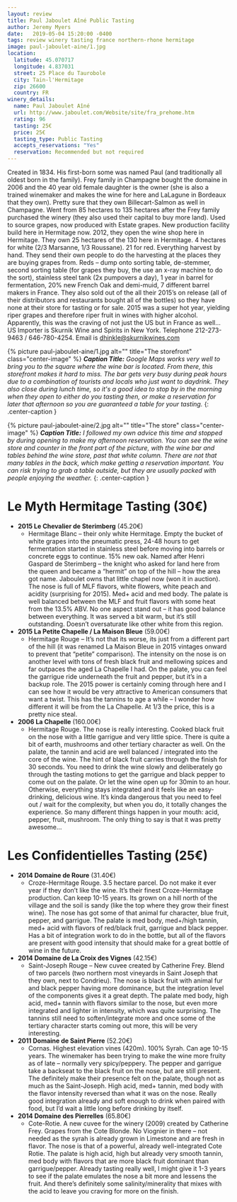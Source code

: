 ```yaml
---
layout: review
title: Paul Jaboulet Aîné Public Tasting
author: Jeremy Myers
date:   2019-05-04 15:20:00 -0400
tags: review winery tasting france northern-rhone hermitage
image: paul-jaboulet-aine/1.jpg
location:
  latitude: 45.070717
  longitude: 4.837031
  street: 25 Place du Taurobole
  city: Tain-l'Hermitage
  zip: 26600
  country: FR
winery_details:
  name: Paul Jaboulet Aîné
  url: http://www.jaboulet.com/Website/site/fra_prehome.htm
  rating: 96
  tasting: 25€
  price: 25€
  tasting_type: Public Tasting
  accepts_reservations: "Yes"
  reservation: Recommended but not required
---
```


Created in 1834.  His first-born some was named Paul (and traditionally all oldest born in the family).  Frey family in Champagne bought the domaine in 2006 and the 40 year old female daughter is the owner (she is also a trained winemaker and makes the wine for here and LaLagune in Bordeaux that they own).  Pretty sure that they own Billecart-Salmon as well in Champagne.  Went from 85 hectares to 135 hectares after the Frey family purchased the winery (they also used their capital to buy more land).  Used to source grapes, now produced with Estate grapes.  New production facility build here in Hermitage now.  2012, they open the wine shop here in Hermitage.  They own 25 hectares of the 130 here in Hermitage.  4 hectares for white (2/3 Marsanne, 1/3 Roussane).  21 for red.  Everything harvest by hand.  They send their own people to do the harvesting at the places they are buying grapes from.  Reds – dump onto sorting table, de-stemmer, second sorting table (for grapes they buy, the use an x-ray machine to do the sort), stainless steel tank (2x pumpovers a day), 1 year in barrel for fermentation, 20% new French Oak and demi-muid, 7 different barrel makers in France.  They also sold out of the all their 2015’s on release (all of their distributors and restaurants bought all of the bottles) so they have none at their store for tasting or for sale.  2015 was a super hot year, yielding riper grapes and therefore riper fruit in wines with higher alcohol.  Apparently, this was the craving of not just the US but in France as well…  US Importer is Skurnik Wine and Spirits in New York.  Telephone 212-273-9463 / 646-780-4254.  Email is dhinkle@skurnikwines.com

{% picture paul-jaboulet-aine/1.jpg alt="" title="The storefront" class="center-image" %}
***Caption Title:*** *Google Maps works very well to bring you to the square where the wine bar is located.  From there, this storefront makes it hard to miss.  The bar gets very busy during peak hours due to a combination of tourists and locals who just want to daydrink.  They also close during lunch time, so it's a good idea to stop by in the morning when they open to either do you tasting then, or make a reservation for later that afternoon so you are guaranteed a table for your tasting.*
{: .center-caption }

{% picture paul-jaboulet-aine/2.jpg alt="" title="The store" class="center-image" %}
***Caption Title:*** *I followed my own advice this time and stopped by during opening to make my afternoon reservation.  You can see the wine store and counter in the front part of the picture, with the wine bar and tables behind the wine store, past that white column.  There are not that many tables in the back, which make getting a reservation important.  You can risk trying to grab a table outside, but they are usually packed with people enjoying the weather.*
{: .center-caption }

# Le Myth Hermitage Tasting (30€)
* **2015 Le Chevalier de Sterimberg** (45.20€)
  * Hermitage Blanc – their only white Hermitage.  Empty the bucket of white grapes into the pneumatic press, 24-48 hours to get fermentation started in stainless steel before moving into barrels or concrete eggs to continue.  15% new oak.  Named after Henri Gaspard de Sterimberg – the knight who asked for land here from the queen and became a “hermit” on top of the hill – how the area got name.  Jaboulet owns that little chapel now (won it in auction).  The nose is full of MLF flavors, white flowers, white peach and acidity (surprising for 2015).  Med+ acid and med body.  The palate is well balanced between the MLF and fruit flavors with some heat from the 13.5% ABV.  No one aspect stand out – it has good balance between everything.  It was served a bit warm, but it’s still outstanding.  Doesn’t oversaturate like other white from this region.  
* **2015 La Petite Chapelle / La Maison Bleue** (59.00€)
  * Hermitage Rouge – It’s not that its worse, its just from a different part of the hill (it was renamed La Maison Bleue in 2015 vintages onward to prevent that “petite” comparison).  The intensity on the nose is on another level with tons of fresh black fruit and mellowing spices and far outpaces the aged La Chapelle I had.  On the palate, you can feel the garrigue ride underneath the fruit and pepper, but it’s in a backup role.  The 2015 power is certainly coming through here and I can see how it would be very attractive to American consumers that want a twist.  This has the tannins to age a while – I wonder how different it will be from the La Chapelle.  At 1/3 the price, this is a pretty nice steal.  
* **2006 La Chapelle** (160.00€)
  * Hermitage Rouge.  The nose is really interesting.  Cooked black fruit on the nose with a little garrigue and very little spice.  There is quite a bit of earth, mushrooms and other tertiary character as well.  On the palate, the tannin and acid are well balanced / integrated into the core of the wine.  The hint of black fruit carries through the finish for 30 seconds.  You need to drink the wine slowly and deliberately go through the tasting motions to get the garrigue and black pepper to come out on the palate.  Or let the wine open up for 30min to an hour.  Otherwise, everything stays integrated and it feels like an easy-drinking, delicious wine.  It’s kinda dangerous that you need to feel out / wait for the complexity, but when you do, it totally changes the experience.  So many different things happen in your mouth: acid, pepper, fruit, mushroom.  The only thing to say is that it was pretty awesome…

# Les Confidentielles Tasting (25€)
* **2014 Domaine de Roure** (31.40€)
  * Croze-Hermitage Rouge.  3.5 hectare parcel.  Do not make it ever year if they don’t like the wine.  It’s their finest Croze-Hermitage production.  Can keep 10-15 years.  Its grown on a hill north of the village and the soil is sandy (like the top where they grow their finest wine).  The nose has got some of that animal fur character, blue fruit, pepper, and garrigue.  The palate is med body, med+/high tannin, med+ acid with flavors of red/black fruit, garrigue and black pepper.  Has a bit of integration work to do in the bottle, but all of the flavors are present with good intensity that should make for a great bottle of wine in the future.  
* **2014 Domaine de La Croix des Vignes** (42.15€)
  * Saint-Joseph Rouge – New cuvee created by Catherine Frey.  Blend of two parcels (two northern most vineyards in Saint Joseph that they own, next to Condrieu).  The nose is black fruit with animal fur and black pepper having more dominance, but the integration level of the components gives it a great depth.  The palate med body, high acid, med+ tannin with flavors similar to the nose, but even more integrated and lighter in intensity, which was quite surprising.  The tannins still need to soften/integrate more and once some of the tertiary character starts coming out more, this will be very interesting.  
* **2011 Domaine de Saint Pierre** (52.20€)
  * Cornas.  Highest elevation vines (420m).  100% Syrah.  Can age 10-15 years.  The winemaker has been trying to make the wine more fruity as of late – normally very spicy/peppery.  The pepper and garrigue take a backseat to the black fruit on the nose, but are still present.  The definitely make their presence felt on the palate, though not as much as the Saint-Joseph.  High acid, med+ tannin, med body with the flavor intensity reversed than what it was on the nose.  Really good integration already and soft enough to drink when paired with food, but I’d wait a little long before drinking by itself.  
* **2014 Domaine des Pierrelles** (65.80€)
  * Cote-Rotie.  A new cuvee for the winery (2009) created by Catherine Frey.  Grapes from the Cote Blonde.  No Viognier in there – not needed as the syrah is already grown in Limestone and are fresh in flavor.  The nose is that of a powerful, already well-integrated Cote Rotie.  The palate is high acid, high but already very smooth tannin, med body with flavors that are more black fruit dominant than garrigue/pepper.  Already tasting really well, I might give it 1-3 years to see if the palate emulates the nose a bit more and lessens the fruit.  And there’s definitely some salinity/minerality that mixes with the acid to leave you craving for more on the finish.


